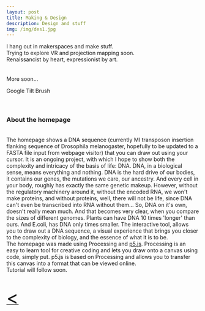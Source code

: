 ```yaml
---
layout: post
title: Making & Design
description: Design and stuff
img: /img/des1.jpg
---
```

I hang out in makerspaces and make stuff.<br>
Trying to explore VR and projection mapping soon.<br>
Renaissancist by heart, expressionist by art.<br>
<br>
<br>
More soon...
<br>
<div class="img_row">
	<img class="col three" src="{{ site.baseurl }}/img/TreeofLight2.gif" alt="" title="VR doodle"/>
</div>
<div class="col three caption">
	Google Tilt Brush
</div>
<br>
<br>
<h3>About the homepage</h3>
<br>
The homepage shows a DNA sequence (currently MI transposon insertion flanking sequence of Drosophila melanogaster, hopefully to be updated to a FASTA file input from
 webpage visitor) that you can draw out using your cursor. It is an ongoing project, with which I hope to show both the complexity and intricacy of the basis of life: DNA. DNA, in a biological sense, means everything and nothing. DNA is the hard drive of our bodies, it contains our genes, the mutations we care, our ancestry. And every cell in your body, roughly has exactly the same genetic makeup. However, without the regulatory machinery around it, without the encoded RNA, we won't make proteins, and without proteins, well, there will not be life, since DNA can't even be transcribed into RNA without them... So, DNA on it's own, doesn't really mean much. And that becomes very clear, when you compare the sizes of different genomes. Plants can have DNA 10 times 'longer' than ours. And E.coli, has DNA only times smaller. The interactive tool, allows you to draw out a DNA sequence, a visual experience that brings you closer to the complexity of biology, and the essence of what it is to be.

<br>
The homepage was made using Processing and <a href="https://p5js.org" target="blank">p5.js</a>.
Processing is an easy to learn tool for creative coding and lets you draw onto a canvas using code, simply put. p5.js is based on Processing and allows you to transfer this canvas into a format that can be viewed online.
<br>
Tutorial will follow soon.
<br>
<!--
Here, a short tutorial on how to display p5.js on Github hosted Jekyll sites (I found this quite challenging and not much info is out there on this topic.) <br>
To be able to show this p5 canvas on your Github hosted Jekyll site, you can follow these steps:<br>
1. Write your code in p5.js.
Make a p5js folder in your Jekyll repository, containing your sketch file. You can find my sketch file here>.
I also currently require the text (DNA sequence) as a seperate txt file, placed in my main Jekyll repository.
2. Add Processing and p5.js functionality to your sites
Add this processing.js file to your main repository.
Add the following code to your header.html file:
This will add a new markdown class. Now you're basically able to mention in the markdown prematter, the p5 libraries you want to load on that page.
3.
Add this to your front matter.
-->
<br>
<br>
<a href="javascript:javascript:history.go(-1)">  <font size="13"> < </font> </a>
<br>
<br>
